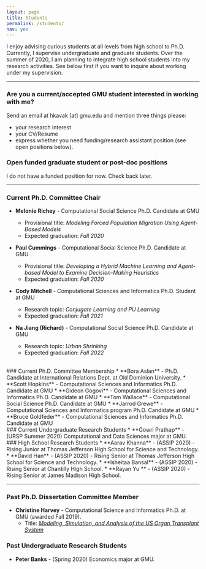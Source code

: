```yaml
---
layout: page
title: Students
permalink: /students/
nav: yes
---
```


I enjoy advising curious students at all levels from high school to Ph.D. Currently, I supervise  undergraduate and graduate students. Over the summer of 2020, I am planning to integrate high school students into my research activities. See below first if you want to inquire about working under my supervision.

---

### Are you a current/accepted GMU student interested in working with me?
Send an email at hkavak [at] gmu.edu and mention three things please:  
* your research interest
* your CV/Resume 
* express whether you need funding/research assistant position (see open positions below).

### Open funded graduate student or post-doc positions
I do not have a funded position for now. Check back later.

---
  
### Current Ph.D. Committee Chair
* **Melonie Richey** - Computational Social Science Ph.D. Candidate  at GMU
  * Provisional title: *Modeling Forced Population Migration Using Agent-Based Models*
  * Expected graduation: *Fall 2020*
  
* **Paul Cummings** - Computational Social Science Ph.D. Candidate at GMU
  * Provisional title: *Developing a Hybrid Machine Learning and Agent-based Model to Examine Decision-Making Heuristics*
  * Expected graduation: *Fall 2020*
  
* **Cody Mitchell** - Computational Sciences and Informatics Ph.D. Student at GMU
  * Research topic: *Conjugate Learning and PU Learning*
  * Expected graduation: *Fall 2021*
  
* **Na Jiang (Richard)** - Computational Social Science Ph.D. Candidate at GMU
  * Research topic: *Urban Shrinking*
  * Expected graduation: *Fall 2022*

<br/>
### Current Ph.D. Committee Membership
* **Bora Aslan** - Ph.D. Candidate at International Relations Dept. at Old Dominion University.
* **Scott Hopkins** - Computational Sciences and Informatics Ph.D. Candidate at GMU 
* **Gideon Gogovi** - Computational Sciences and Informatics Ph.D. Candidate at GMU
* **Tom Wallace** - Computational Social Science Ph.D. Candidate at GMU
* **Jarrod Grewe** - Computational Sciences and Informatics program Ph.D. Candidate  at GMU
* **Bruce Goldfeder** - Computational Sciences and Informatics Ph.D. Candidate at GMU

<br/>
### Current Undergraduate Research Students
* **Gowri Prathap** - (URSP Summer 2020) Computational and Data Sciences major at GMU.

<br/>
### High School Research Students
* **Aarav Khanna** - (ASSIP 2020) - Rising Junior at Thomas Jefferson High School for Science and Technology.
* **David Han** - (ASSIP 2020) - Rising Senior at Thomas Jefferson High School for Science and Technology.
* **Isheitaa Bansal** - (ASSIP 2020) - Rising Senior at Chantilly High School.
* **Rayan Yu ** - (ASSIP 2020) - Rising Senior at James Madison High School.

---

### Past Ph.D. Dissertation Committee Member
* **Christine Harvey** - Computational Science and Informatics Ph.D. at GMU (awarded Fall 2019).
  * Title: [*Modeling, Simulation, and Analysis of the US Organ Transplant System*](https://search.proquest.com/docview/2379670232)  

### Past Undergraduate Research Students
* **Peter Banks** - (Spring 2020) Economics major at GMU.


